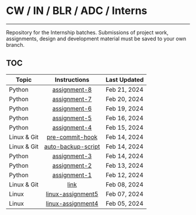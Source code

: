 # CW / IN / BLR / ADC / Interns
--------

Repository for the Internship batches.
Submissions of project work, assignments, design and development material must be saved to your own branch.

## TOC

| Topic | Instructions | Last Updated |
| ------------- |:-------------:| -----|
| Python | [assignment-8](./python/assignment8.md) | Feb 21, 2024 |
| Python | [assignment-7](./python/assignment7.md) | Feb 20, 2024 |
| Python | [assignment-6](./python/assignment6.md) | Feb 19, 2024 |
| Python | [assignment-5](./python/assignment5.md) | Feb 16, 2024 |
| Python | [assignment-4](./python/assignment4.md) | Feb 15, 2024 |
| Linux & Git | [pre-commit-hook](./git/assignment-3.md) | Feb 14, 2024 |
| Linux & Git | [auto-backup-script](./git/assignment-2.md) | Feb 14, 2024 |
| Python | [assignment-3](./python/assignment3.md) | Feb 14, 2024 |
| Python | [assignment-2](./python/assignment2.md) | Feb 13, 2024 |
| Python | [assignment-1](./python/assignment1.md) | Feb 12, 2024 |
| Linux & Git | [link](./git/Linux%20and%20Git%20assignment%20-%20batch3.pdf) | Feb 08, 2024 |
| Linux | [linux-assignment5](./linux/assignment5.md) | Feb 07, 2024 |
| Linux | [linux-assignment4](./linux/assignment4.md) | Feb 05, 2024 |